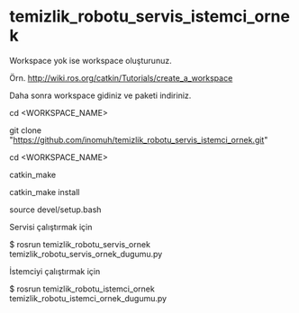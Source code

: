 # temizlik_robotu_servis_istemci_ornek


Workspace yok ise workspace oluşturunuz.

Örn. http://wiki.ros.org/catkin/Tutorials/create_a_workspace

Daha sonra workspace gidiniz ve paketi indiriniz.

cd <WORKSPACE_NAME>

git clone "https://github.com/inomuh/temizlik_robotu_servis_istemci_ornek.git"

cd <WORKSPACE_NAME>

catkin_make

catkin_make install

source devel/setup.bash




Servisi çalıştırmak için

$ rosrun temizlik_robotu_servis_ornek temizlik_robotu_servis_ornek_dugumu.py



İstemciyi çalıştırmak için

$ rosrun temizlik_robotu_istemci_ornek temizlik_robotu_istemci_ornek_dugumu.py
